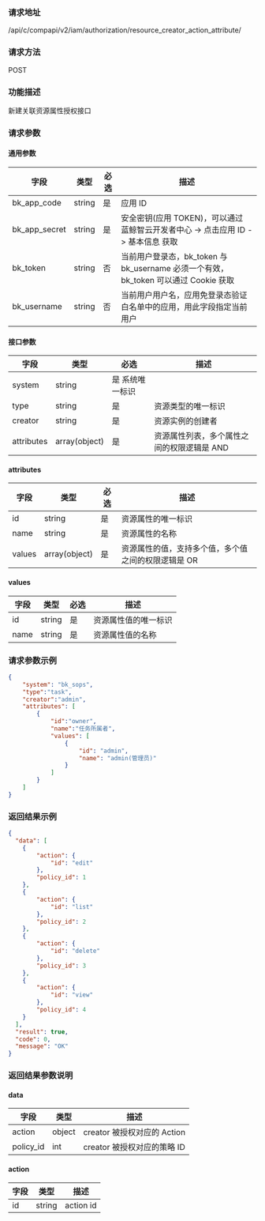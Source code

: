 
### 请求地址

/api/c/compapi/v2/iam/authorization/resource_creator_action_attribute/



### 请求方法

POST


### 功能描述

新建关联资源属性授权接口

### 请求参数


#### 通用参数

| 字段 | 类型 | 必选 |  描述 |
|-----------|------------|--------|------------|
| bk_app_code  |  string    | 是 | 应用 ID     |
| bk_app_secret|  string    | 是 | 安全密钥(应用 TOKEN)，可以通过 蓝鲸智云开发者中心 -&gt; 点击应用 ID -&gt; 基本信息 获取 |
| bk_token     |  string    | 否 | 当前用户登录态，bk_token 与 bk_username 必须一个有效，bk_token 可以通过 Cookie 获取 |
| bk_username  |  string    | 否 | 当前用户用户名，应用免登录态验证白名单中的应用，用此字段指定当前用户 |

#### 接口参数

| 字段      |  类型      | 必选   |  描述      |
|-----------|------------|--------|------------|
| system | string | 是 系统唯一标识 |
| type | string | 是 | 资源类型的唯一标识 |
| creator | string | 是 | 资源实例的创建者 |
| attributes | array(object) | 是 |资源属性列表，多个属性之间的权限逻辑是 AND |


#### attributes

| 字段      |  类型      | 必选   |  描述      |
|-----------|------------|--------|------------|
| id | string | 是 | 资源属性的唯一标识 |
| name | string | 是 | 资源属性的名称 |
| values | array(object) | 是 | 资源属性的值，支持多个值，多个值之间的权限逻辑是 OR |


#### values

| 字段      |  类型      | 必选   |  描述      |
|-----------|------------|--------|------------|
| id | string | 是 | 资源属性值的唯一标识 |
| name | string | 是 | 资源属性值的名称 |


### 请求参数示例

```json
{
    "system": "bk_sops",
    "type":"task",
    "creator":"admin",
    "attributes": [
        {
            "id":"owner",
            "name":"任务所属者",
            "values": [
                {
                    "id": "admin",
                    "name": "admin(管理员)"
                }
            ]
        }
    ]
}
```

### 返回结果示例

```json
{
  "data": [
    {
        "action": {
            "id": "edit"
        },
        "policy_id": 1
    },
    {
        "action": {
            "id": "list"
        },
        "policy_id": 2
    },
    {
        "action": {
            "id": "delete"
        },
        "policy_id": 3
    },
    {
        "action": {
            "id": "view"
        },
        "policy_id": 4
    }
  ],
  "result": true,
  "code": 0,
  "message": "OK"
}
```

### 返回结果参数说明

#### data

| 字段      | 类型      | 描述      |
|-----------|-----------|-----------|
| action | object | creator 被授权对应的 Action |
| policy_id | int | creator 被授权对应的策略 ID |

#### action

| 字段      | 类型      | 描述      |
|-----------|-----------|-----------|
| id    |  string | action id |